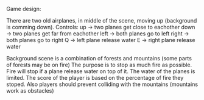 Game design:

There are two old airplanes, in middle of the scene, moving up (background is comming down).
Controls: 
up -> two planes get close to eachother
down -> two planes get far from eachother
left -> both planes go to left
right -> both planes go to right
Q -> left plane release water
E -> right plane release water

Background scene is a combination of forests and mountains (some parts of forests may be on fire)
The purpose is to stop as much fire as possible.
Fire will stop if a plane release water on top of it.
The water of the planes is limited.
The score of the player is based on the percentage of fire they stoped.
Also players should prevent colliding with the mountains (mountains work as obstacles)

